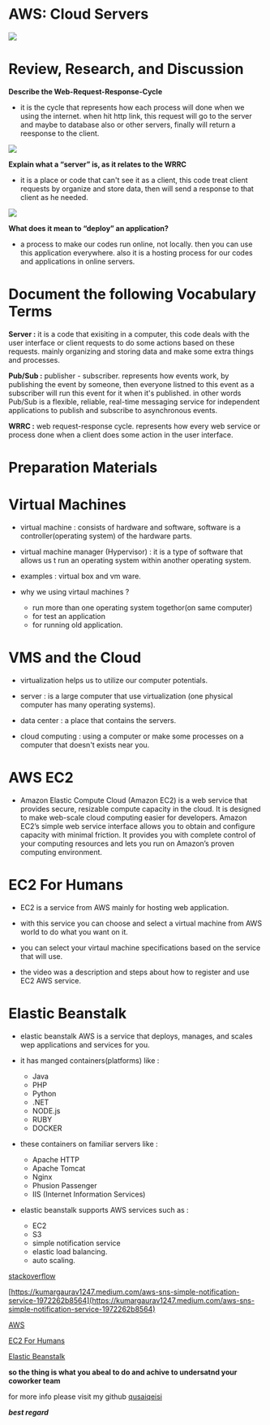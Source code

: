 # AWS: Cloud Servers

![](https://miro.medium.com/max/2000/1*vLNbKAWbGtFLC7tUBYb50A.png)

# Review, Research, and Discussion

**Describe the Web-Request-Response-Cycle**

- it is the cycle that represents how each process will done when we using the internet. when hit http link, this request will go to the server and maybe to database also or other servers, finally will return a reesponse to the client.

![](https://raw.githubusercontent.com/kennyalmendral/kennyalmendral.github.io/master/images/request-response-cycle.png)

**Explain what a “server” is, as it relates to the WRRC**

- it is a place or code that can't see it as a client, this code treat client requests by organize and store data, then will send a response to that client as he needed.

![](https://loopback.io/pages/en/lb4/imgs/sequence-details.png)

**What does it mean to “deploy” an application?**

- a process to make our codes run online, not locally. then you can use this application everywhere. also it is a hosting process for our codes and applications in online servers.

# Document the following Vocabulary Terms

**Server :** it is a code that exisiting in a computer, this code deals with the user interface or client requests to do some actions based on these requests. mainly organizing and storing data and make some extra things and processes.

**Pub/Sub :** publisher - subscriber. represents how events work, by publishing the event by someone, then everyone listned to this event as a subscriber will run this event for it when it's published.
in other words Pub/Sub is a flexible, reliable, real-time messaging service for independent applications to publish and subscribe to asynchronous events.

**WRRC :** web request-response cycle. represents how every web service or process done when a client does some action in the user interface.

# Preparation Materials

# Virtual Machines

- virtual machine : consists of hardware and software, software is a controller(operating system) of the hardware parts.

- virtual machine manager (Hypervisor) : it is a type of software that allows us t run an operating system within another operating system.

- examples : virtual box and vm ware.

- why we using virtaul machines ?

  - run more than one operating system togethor(on same computer)
  - for test an application
  - for running old application.

# VMS and the Cloud

- virtualization helps us to utilize our computer potentials.

- server : is a large computer that use virtualization (one physical computer has many operating systems).

- data center : a place that contains the servers.

- cloud computing : using a computer or make some processes on a computer that doesn't exists near you.



# AWS EC2

- Amazon Elastic Compute Cloud (Amazon EC2) is a web service that provides secure, resizable compute capacity in the cloud. It is designed to make web-scale cloud computing easier for developers. Amazon EC2’s simple web service interface allows you to obtain and configure capacity with minimal friction. It provides you with complete control of your computing resources and lets you run on Amazon’s proven computing environment.

# EC2 For Humans

- EC2 is a service from AWS mainly for hosting web application.

- with this service you can choose and select a virtual machine from AWS world to do what you want on it.

- you can select your virtaul machine specifications based on the service that will use.

- the video was a description and steps about how to register and use EC2 AWS service.

# Elastic Beanstalk

- elastic beanstalk AWS is a service that deploys, manages, and scales wep applications and services for you.

- it has manged containers(platforms) like :

  - Java
  - PHP
  - Python
  - .NET
  - NODE.js
  - RUBY
  - DOCKER

- these containers on familiar servers like :

  - Apache HTTP
  - Apache Tomcat
  - Nginx
  - Phusion Passenger
  - IIS (Internet Information Services)

- elastic beanstalk supports AWS services such as :

  - EC2
  - S3
  - simple notification service
  - elastic load balancing.
  - auto scaling.



[stackoverflow](https://stackoverflow.com/questions/7042340/error-cant-set-headers-after-they-are-sent-to-the-client?rq=1)

[https://kumargaurav1247.medium.com/aws-sns-simple-notification-service-1972262b8564](https://kumargaurav1247.medium.com/aws-sns-simple-notification-service-1972262b8564)

[AWS](https://aws.amazon.com/ec2/?ec2-whats-new.sort-by=item.additionalFields.postDateTime&ec2-whats-new.sort-order=desc)

[EC2 For Humans](https://www.youtube.com/watch?v=lZMkgOMYYIg)

[Elastic Beanstalk](https://www.youtube.com/watch?v=SrwxAScdyT0)

**so the thing is what you abeal to do and achive to undersatnd your coworker team**



for more info please visit my github
[qusaiqeisi](https://github.com/qusaiqeisi)
 
 ***best regard***

